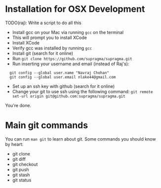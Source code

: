 # Installation for OSX Development
TODO(raj): Write a script to do all this

- Install gcc on your Mac via running ```gcc``` on the terminal
- This will prompt you to install XCode
- Install XCode
- Verify gcc was installed by running ```gcc```
- Install git (search for it online)
- Run ```git clone https://github.com/supragma/supragma.git```
- Run inserting your username and email (instead of Raj's):
```
  git config --global user.name "Navraj Chohan"
  git config --global user.email nlake44@gmail.com
```
- Set up an ssh key with github (search for it online)
- Change your git to use ssh using the following command:
``` git remote set-url origin git@github.com:supragma/supragma.git ```

You're done.

# Main git commands
You can run ```man git``` to learn about git.
Some commands you should know by heart:
- git clone
- git diff
- git checkout
- git push
- git stash
- git status
